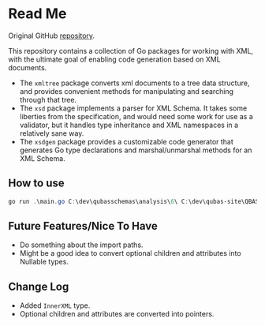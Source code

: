 # Read Me

Original GitHub [repository](https://github.com/droyo/go-xml).

This repository contains a collection of Go packages for working
with XML, with the ultimate goal of enabling code generation based
on XML documents.

- The `xmltree` package converts xml documents to a tree data
  structure, and provides convenient methods for manipulating and
  searching through that tree.
- The `xsd` package implements a parser for XML Schema. It takes
  some liberties from the specification, and would need some work for
  use as a validator, but it handles type inheritance and XML namespaces
  in a relatively sane way.
- The `xsdgen` package provides a customizable code generator that
  generates Go type declarations and marshal/unmarshal methods for
  an XML Schema.

## How to use

```powershell
go run .\main.go C:\dev\qubasschemas\analysis\6\ C:\dev\qubas-site\QBAS\Go\analysis\schema\ analysisSchema
```

## Future Features/Nice To Have

- Do something about the import paths.
- Might be a good idea to convert optional children and attributes into Nullable types.

## Change Log

- Added `InnerXML` type.
- Optional children and attributes are converted into pointers.